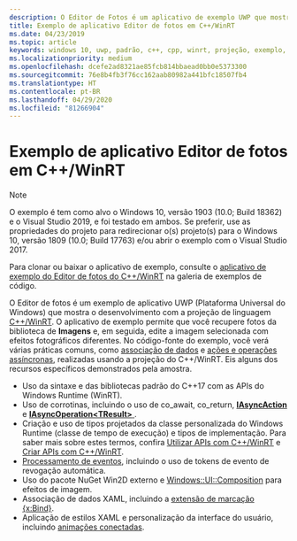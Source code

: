 ```yaml
---
description: O Editor de Fotos é um aplicativo de exemplo UWP que mostra o desenvolvimento com a projeção de linguagem C++/WinRT. O aplicativo de exemplo permite recuperar fotos da biblioteca Imagens e, em seguida, editar a imagem selecionada com efeitos fotográficos variados.
title: Exemplo de aplicativo Editor de fotos em C++/WinRT
ms.date: 04/23/2019
ms.topic: article
keywords: windows 10, uwp, padrão, c++, cpp, winrt, projeção, exemplo, aplicativo, foto, editor
ms.localizationpriority: medium
ms.openlocfilehash: dcefe2ad8321ae85fcb814bbaead0bb0e5373300
ms.sourcegitcommit: 76e8b4fb3f76cc162aab80982a441bfc18507fb4
ms.translationtype: HT
ms.contentlocale: pt-BR
ms.lasthandoff: 04/29/2020
ms.locfileid: "81266904"
---
```

# <a name="photo-editor-cwinrt-sample-application"></a>Exemplo de aplicativo Editor de fotos em C++/WinRT

> [!NOTE]
> O exemplo é tem como alvo o Windows 10, versão 1903 (10.0; Build 18362) e o Visual Studio 2019, e foi testado em ambos. Se preferir, use as propriedades do projeto para redirecionar o(s) projeto(s) para o Windows 10, versão 1809 (10.0; Build 17763) e/ou abrir o exemplo com o Visual Studio 2017.

Para clonar ou baixar o aplicativo de exemplo, consulte o [aplicativo de exemplo do Editor de fotos do C++/WinRT](/samples/microsoft/windows-appsample-photo-editor/photo-editor-cwinrt-sample-application/) na galeria de exemplos de código.

O Editor de fotos é um exemplo de aplicativo UWP (Plataforma Universal do Windows) que mostra o desenvolvimento com a projeção de linguagem [C++/WinRT](intro-to-using-cpp-with-winrt.md). O aplicativo de exemplo permite que você recupere fotos da biblioteca de **Imagens** e, em seguida, edite a imagem selecionada com efeitos fotográficos diferentes. No código-fonte do exemplo, você verá várias práticas comuns, como [associação de dados](binding-property.md) e [ações e operações assíncronas](concurrency.md), realizadas usando a projeção do C++/WinRT. Eis alguns dos recursos específicos demonstrados pela amostra.

- Uso da sintaxe e das bibliotecas padrão do C++17 com as APIs do Windows Runtime (WinRT).
- Uso de corrotinas, incluindo o uso de co_await, co_return, [**IAsyncAction**](/uwp/api/windows.foundation.iasyncaction) e [**IAsyncOperation&lt;TResult&gt;** ](/uwp/api/windows.foundation.iasyncoperation-1).
- Criação e uso de tipos projetados da classe personalizada do Windows Runtime (classe de tempo de execução) e tipos de implementação. Para saber mais sobre estes termos, confira [Utilizar APIs com C++/WinRT](consume-apis.md) e [Criar APIs com C++/WinRT](author-apis.md).
- [Processamento de eventos](handle-events.md), incluindo o uso de tokens de evento de revogação automática.
- Uso do pacote NuGet Win2D externo e [Windows::UI::Composition](/uwp/api/windows.ui.composition) para efeitos de imagem.
- Associação de dados XAML, incluindo a [extensão de marcação {x:Bind}](https://docs.microsoft.com/windows/uwp/xaml-platform/x-bind-markup-extension).
- Aplicação de estilos XAML e personalização da interface do usuário, incluindo [animações conectadas](../design/motion/connected-animation.md).
